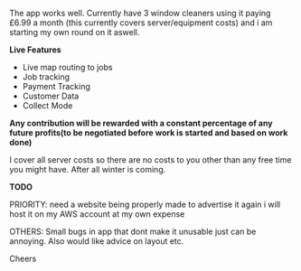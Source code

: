 The app works well. Currently have 3 window cleaners using it paying £6.99 a month (this currently covers server/equipment costs) and i am starting my own round on it aswell.

<b>Live Features</b>
<ul>
  <li>
    Live map routing to jobs
  </li>
  <li>
    Job tracking 
  </li>
  <li>
    Payment Tracking
  </li>
  <li>
    Customer Data
  </li>
  <li>
    Collect Mode
  </li>
</ul>

<b>Any contribution will be rewarded with a constant percentage of any future profits(to be negotiated before work is started and based on work done)</b>


I cover all server costs so there are no costs to you other than any free time you might have. After all winter is coming.

<b>TODO</b>

PRIORITY: need a website being properly made to advertise it again i will host it on my AWS account at my own expense 


OTHERS: Small bugs in app that dont make it unusable just can be annoying. Also would like advice on layout etc.

Cheers
